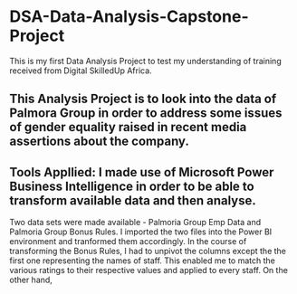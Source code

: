# DSA-Data-Analysis-Capstone-Project
This is my first Data Analysis Project to test my understanding of training received from Digital SkilledUp Africa.
## This Analysis Project is to look into the data of Palmora Group in order to address some issues of gender equality raised in recent media assertions about the company. 
## Tools Appllied: I made use of Microsoft Power Business Intelligence in order to be able to transform available data and then analyse.
Two data sets were made available - Palmoria Group Emp Data and Palmoria Group Bonus Rules.
I imported the two files into the Power BI environment and tranformed them accordingly.
In the course of transforming the Bonus Rules, I had to unpivot the columns except the the first one representing the names of staff. This enabled me to match the various ratings to their respective values and applied to every staff.
On the other hand, 
